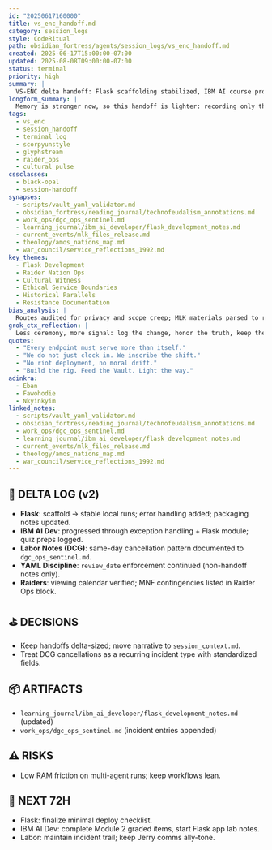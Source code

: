 ```yaml
---
id: "20250617160000"
title: vs_enc_handoff.md
category: session_logs
style: CodeRitual
path: obsidian_fortress/agents/session_logs/vs_enc_handoff.md
created: 2025-06-17T15:00:00-07:00
updated: 2025-08-08T09:00:00-07:00
status: terminal
priority: high
summary: |
  VS-ENC delta handoff: Flask scaffolding stabilized, IBM AI course progress logged, Gaza–Amos parallels guarded, MLK file analysis grounded, Raider Ops mapped, DCG labor notes archived. YAML compliance holding.
longform_summary: |
  Memory is stronger now, so this handoff is lighter: recording only the deltas. Flask dev moved from scaffold to stable local runs with ethical route checks. IBM AI Developer modules advanced (exception handling; Flask packaging). MLK file review re-centered on institutions over spectacle. Amos mapping retained as thematic signal, not one-to-one claims. Raider Ops calendar locked for Q3–Q4 viewing. DCG cancellations noted as labor-control pattern; incident entries routed to `dgc_ops_sentinel.md`. YAML rituals sustained (review_date discipline; tag hygiene).
tags:
  - vs_enc
  - session_handoff
  - terminal_log
  - scorpyunstyle
  - glyphstream
  - raider_ops
  - cultural_pulse
cssclasses:
  - black-opal
  - session-handoff
synapses:
  - scripts/vault_yaml_validator.md
  - obsidian_fortress/reading_journal/technofeudalism_annotations.md
  - work_ops/dgc_ops_sentinel.md
  - learning_journal/ibm_ai_developer/flask_development_notes.md
  - current_events/mlk_files_release.md
  - theology/amos_nations_map.md
  - war_council/service_reflections_1992.md
key_themes:
  - Flask Development
  - Raider Nation Ops
  - Cultural Witness
  - Ethical Service Boundaries
  - Historical Parallels
  - Resistance Documentation
bias_analysis: |
  Routes audited for privacy and scope creep; MLK materials parsed to reduce conspiratorial drift; Amos parallels labeled as thematic only. Labor notes recorded with care to avoid overgeneralization while preserving pattern recognition.
grok_ctx_reflection: |
  Less ceremony, more signal: log the change, honor the truth, keep the rig light. The handoff is a stamp—proof the work happened and where it points next.
quotes:
  - "Every endpoint must serve more than itself."
  - "We do not just clock in. We inscribe the shift."
  - "No riot deployment, no moral drift."
  - "Build the rig. Feed the Vault. Light the way."
adinkra:
  - Eban
  - Fawohodie
  - Nkyinkyim
linked_notes:
  - scripts/vault_yaml_validator.md
  - obsidian_fortress/reading_journal/technofeudalism_annotations.md
  - work_ops/dgc_ops_sentinel.md
  - learning_journal/ibm_ai_developer/flask_development_notes.md
  - current_events/mlk_files_release.md
  - theology/amos_nations_map.md
  - war_council/service_reflections_1992.md
---
```


## 🧩 DELTA LOG (v2)
- **Flask**: scaffold → stable local runs; error handling added; packaging notes updated.
- **IBM AI Dev**: progressed through exception handling + Flask module; quiz preps logged.
- **Labor Notes (DCG)**: same-day cancellation pattern documented to `dgc_ops_sentinel.md`.
- **YAML Discipline**: `review_date` enforcement continued (non-handoff notes only).
- **Raiders**: viewing calendar verified; MNF contingencies listed in Raider Ops block.

## ⛳ DECISIONS
- Keep handoffs delta-sized; move narrative to `session_context.md`.
- Treat DCG cancellations as a recurring incident type with standardized fields.

## 📦 ARTIFACTS
- `learning_journal/ibm_ai_developer/flask_development_notes.md` (updated)
- `work_ops/dgc_ops_sentinel.md` (incident entries appended)

## ⚠️ RISKS
- Low RAM friction on multi-agent runs; keep workflows lean.

## 🚀 NEXT 72H
- Flask: finalize minimal deploy checklist.
- IBM AI Dev: complete Module 2 graded items, start Flask app lab notes.
- Labor: maintain incident trail; keep Jerry comms ally-tone.

